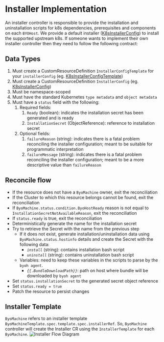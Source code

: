 # Installer Implementation
An installer controller is responsible to provide the installation and uninstallation scripts for k8s dependencies, prerequisites and components on each `BYOHost`.
We provide a default installer ([K8sInstallerConfig](https://github.com/cohesity/cluster-api-provider-bringyourownhost/blob/main/controllers/infrastructure/k8sinstallerconfig_controller.go#L58)) to install the supported upstream k8s.
If someone wants to implement their own installer controller then they need to follow the following contract:

## Data Types
1. Must create a CustomResourceDefinition `InstallerConfigTemplate` for your `installerConfig` (eg. [K8sInstallerConfigTemplate](https://github.com/cohesity/cluster-api-provider-bringyourownhost/blob/main/apis/infrastructure/v1beta1/k8sinstallerconfigtemplate_types.go))
1. Must create a CustomResourceDefinition `InstallerConfig` (eg. [K8sInstallerConfig](https://github.com/cohesity/cluster-api-provider-bringyourownhost/blob/main/apis/infrastructure/v1beta1/k8sinstallerconfig_types.go))
1. Must be namespace-scoped
1. Must have the standard Kubernetes `type metadata` and `object metadata`
1. Must have a `status` field with the following:
    1. Required fields:
        1. `Ready` (boolean): indicates the installation secret has been generated and is ready
        2. `InstallationSecret` (ObjectReference): reference to installation secret
    2. Optional fields:
        1. `failureReason` (string): indicates there is a fatal problem reconciling the installer configuration; meant to be suitable for programmatic interpretation
        2. `failureMessage` (string): indicates there is a fatal problem reconciling the installer configuration; meant to be a more descriptive value than `failureReason`

## Reconcile flow
- If the resource does not have a `ByoMachine` owner, exit the reconciliation
- If the Cluster to which this resource belongs cannot be found, exit the reconciliation
- If `ByoMachine.status.condition.ByoHostReady` reason is not equal to `InstallationSecretNotAvailableReason`, exit the reconciliation
- If `status.ready` is true, exit the reconciliation
- Deterministically generate the name for the installation secret
- Try to retrieve the Secret with the name from the previous step
  - If it does not exist, generate installation/uninstallation data using `ByoMachine.status.hostinfo` details and create the Secret with the following data:
    - _`install`_ (string): contains installation bash script
    - _`uninstall`_ (string): contains uninstallation bash script
  - Variables: need to keep these variables in the scripts to parse by the `byoh agent`.
    - _`{{.BundleDownloadPath}}`_: path on host where bundle will be downloaded by `byoh agent`
- Set `status.installationSecret` to the generated secret object reference
- Set `status.ready = true`
- Patch the resource to persist changes

## Installer Template
`ByoMachine` refers to an installer template `ByoMachineTemplate.spec.template.spec.installerRef`.
So, `ByoMachine` controller will create the Installer CR using the `InstallerTemplate` for each `ByoMachine`.
![Installer Flow Diagram](./diagrams/installer-flow.png)